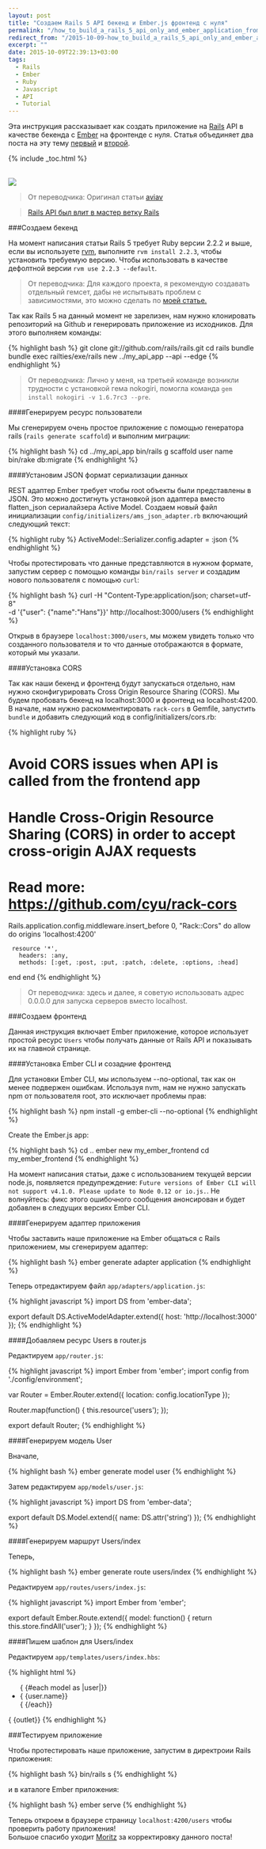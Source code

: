 ```yaml
---
layout: post
title: "Создаем Rails 5 API бекенд и Ember.js фронтенд c нуля"
permalink: "/how_to_build_a_rails_5_api_only_and_ember_application_from_scratch/"
redirect_from: "/2015-10-09-how_to_build_a_rails_5_api_only_and_ember_application_from_scratch/"
excerpt: ""
date: 2015-10-09T22:39:13+03:00
tags:
  - Rails
  - Ember
  - Ruby
  - Javascript
  - API
  - Tutorial
---
```

Эта инструкция рассказывает как создать приложение на <a href="http://rubyonrails.org/" target="_blank">Rails</a> API в качестве бекенда с <a href="http://emberjs.com/" target="_blank">Ember</a> на фронтенде c нуля. Cтатья объединяет два поста на эту тему <a href="http://wyeworks.com/blog/2015/6/30/how-to-build-a-rails-5-api-only-and-ember-application" target="_blank">первый</a> и <a href="https://devmynd.com/blog/2014-7-rails-ember-js-with-the-ember-cli-redux-part-1-the-api-and-cms-with-ruby-on-rails" target="_blank">второй</a>.

{% include _toc.html %}

<br>
<img src="https://farm2.staticflickr.com/1573/24190597350_e88e12cfd5_o.jpg">
<br>


> От переводчика: Оригинал статьи <a href="http://aviav.github.io/blog/2015/09/21/how_to_build_a_rails_5_api_only_and_ember_application_from_scratch/" target="_blank">aviav</a>

> <a href="https://github.com/rails/rails/pull/19832" target="_blank">Rails API был влит в мастер ветку Rails</a>

###Создаем бекенд

На момент написания статьи Rails 5 требует Ruby версии 2.2.2 и выше, если вы используете <a href="https://rvm.io/" target="_blank">rvm</a>, выполните `rvm install 2.2.3`, чтобы установить требуемую версию. Чтобы использовать в качестве дефолтной версии `rvm use 2.2.3 --default`.

> От переводчика: Для каждого проекта, я рекомендую создавать отдельный гемсет, дабы не испытывать проблем с зависимостями, это можно сделать по <a href="http://doam.ru/sozdaniye-novogo-prilozheniya-na-rails/" target="_blank">моей статье.</a>

Так как Rails 5 на данный момент не зарелизен, нам нужно клонировать репозиторий на Github и генерировать приложение из исходников. Для этого выполняем команды:

{% highlight bash %}
git clone git://github.com/rails/rails.git
cd rails
bundle
bundle exec railties/exe/rails new ../my_api_app --api --edge
{% endhighlight %}

> От переводчика: Лично у меня, на третьей команде возникли трудности с установкой гема nokogiri, помогла команда `gem install nokogiri -v 1.6.7rc3 --pre`.

####Генерируем ресурс пользователи

Мы сгенерируем очень простое приложение с помощью генератора rails (`rails generate scaffold`) и выполним миграции:

{% highlight bash %}
cd ../my_api_app
bin/rails g scaffold user name
bin/rake db:migrate
{% endhighlight %}

####Установим JSON формат сериализации данных

REST адаптер Ember требует чтобы root объекты были представлены в JSON. Это можно достигнуть установкой json адаптера вместо flatten_json сериалайзера Active Model.
Создаем новый файл инициализации `config/initializers/ams_json_adapter.rb` включающий следующий текст:

{% highlight ruby %}
ActiveModel::Serializer.config.adapter = :json
{% endhighlight %}

Чтобы протестировать что данные представляются в нужном формате, запустим сервер с помощью команды `bin/rails server` и создадим нового пользователя с помощью `curl`:

{% highlight bash %}
curl -H "Content-Type:application/json; charset=utf-8" \
-d '{"user": {"name":"Hans"}}' http://localhost:3000/users
{% endhighlight %}

Открыв в браузере `localhost:3000/users`, мы можем увидеть только что созданного пользователя и то что данные отображаются в формате, который мы указали.

####Установка CORS

Так как наши бекенд и фронтенд будут запускаться отдельно, нам нужно сконфигурировать Cross Origin Resource Sharing (CORS). Мы будем пробовать бекенд на localhost:3000 и фронтенд на localhost:4200. В начале, нам нужно раскомментировать `rack-cors` в Gemfile, запустить `bundle` и добавить следующий код в config/initializers/cors.rb:

{% highlight ruby %}
# Avoid CORS issues when API is called from the frontend app
# Handle Cross-Origin Resource Sharing (CORS) in order to accept cross-origin AJAX requests

# Read more: https://github.com/cyu/rack-cors

 Rails.application.config.middleware.insert_before 0, "Rack::Cors" do
   allow do
     origins 'localhost:4200'

     resource '*',
       headers: :any,
       methods: [:get, :post, :put, :patch, :delete, :options, :head]
   end
 end
{% endhighlight %}

> От переводчика: здесь и далее, я советую использовать адрес 0.0.0.0 для запуска серверов вместо localhost.

###Создаем фронтенд

Данная инструкция включает Ember приложение, которое использует простой ресурс `Users` чтобы получать данные от Rails API и показывать их на главной странице.

####Установка Ember CLI и созадние фронтенд

Для установки Ember CLI, мы используем --no-optional, так как он менее подвержен ошибкам. Используя nvm, нам не нужно запускать npm от пользователя root, это исключает проблемы прав:

{% highlight bash %}
npm install -g ember-cli --no-optional
{% endhighlight %}

Create the Ember.js app:

{% highlight bash %}
cd ..
ember new my_ember_frontend
cd my_ember_frontend
{% endhighlight %}

На момент написания статьи, даже с использованием текущей версии node.js, появляется предупреждение: `Future versions of Ember CLI will not support v4.1.0. Please update to Node 0.12 or io.js.`. Не волнуйтесь: фикс этого ошибочного сообщения анонсирован и будет добавлен в следущих версиях Ember CLI.

####Генерируем адаптер приложения

Чтобы заставить наше приложение на Ember общаться с Rails приложением, мы сгенерируем адаптер:

{% highlight bash %}
ember generate adapter application
{% endhighlight %}

Теперь отредактируем файл `app/adapters/application.js`:

{% highlight javascript %}
import DS from 'ember-data';

export default DS.ActiveModelAdapter.extend({
  host: 'http://localhost:3000'
});
{% endhighlight %}

####Добавляем ресурс Users в router.js

Редактируем `app/router.js`:

{% highlight javascript %}
import Ember from 'ember';
import config from './config/environment';

var Router = Ember.Router.extend({
  location: config.locationType
});

Router.map(function() {
  this.resource('users');
});

export default Router;
{% endhighlight %}

####Генерируем модель User

Вначале,

{% highlight bash %}
ember generate model user
{% endhighlight %}

Затем редактируем `app/models/user.js`:

{% highlight javascript %}
import DS from 'ember-data';

export default DS.Model.extend({
    name: DS.attr('string')
});
{% endhighlight %}

####Генерируем маршрут Users/index

Теперь,

{% highlight bash %}
ember generate route users/index
{% endhighlight %}

Редактируем `app/routes/users/index.js`:

{% highlight javascript %}
import Ember from 'ember';

export default Ember.Route.extend({
    model: function() {
        return this.store.findAll('user');
    }
});
{% endhighlight %}

####Пишем шаблон для Users/index

Редактируем `app/templates/users/index.hbs`:

{% highlight html %}
<ul>
    { {#each model as |user|}}
    <li> { {user.name}} </li>
    { {/each}}
</ul>
{ {outlet}}
{% endhighlight %}

###Тестируем приложение

Чтобы протестировать наше приложение, запустим в директроии Rails приложения:

{% highlight bash %}
bin/rails s
{% endhighlight %}

и в каталоге Ember приложения:

{% highlight bash %}
ember serve
{% endhighlight %}

Теперь откроем в браузере страницу `localhost:4200/users` чтобы проверить работу приложения!
<br>
Большое спасибо уходит <a href="http://moritz-breit.de/" target="_blank">Moritz</a> за корректировку данного поста!
